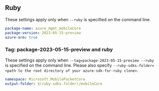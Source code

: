 ## Ruby

These settings apply only when `--ruby` is specified on the command line.

```yaml
package-name: azure_mgmt_mobileCore
package-version: 2023-05-15-preview
azure-arm: true
```

### Tag: package-2023-05-15-preview and ruby

These settings apply only when `--tag=package-2023-05-15-preview --ruby` is specified on the command line.
Please also specify `--ruby-sdks-folder=<path to the root directory of your azure-sdk-for-ruby clone>`.

```yaml $(tag) == 'package-2023-05-15-preview' && $(ruby)
namespace: Microsoft.MobilePacketCore
output-folder: $(ruby-sdks-folder)/mobileCore
```
